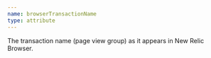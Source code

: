 ```yaml
---
name: browserTransactionName
type: attribute
---
```


The transaction name (page view group) as it appears in New Relic Browser.